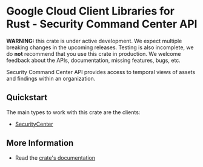 # Google Cloud Client Libraries for Rust - Security Command Center API

<!-- Code generated by sidekick. DO NOT EDIT. -->

**WARNING:** this crate is under active development. We expect multiple breaking
changes in the upcoming releases. Testing is also incomplete, we do **not**
recommend that you use this crate in production. We welcome feedback about the
APIs, documentation, missing features, bugs, etc.

Security Command Center API provides access to temporal views of assets and
findings within an organization.

## Quickstart

The main types to work with this crate are the clients:

- [SecurityCenter]

## More Information

- Read the [crate's documentation](https://docs.rs/google-cloud-securitycenter-v2/latest/google-cloud-securitycenter-v2)

[SecurityCenter]: https://docs.rs/google-cloud-securitycenter-v2/latest/google_cloud_securitycenter_v2/client/struct.SecurityCenter.html
